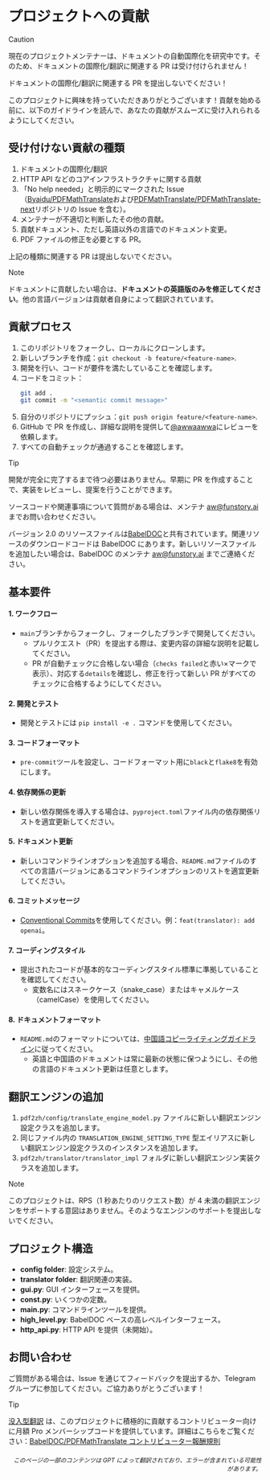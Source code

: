 # プロジェクトへの貢献

> [!CAUTION]
>
> 現在のプロジェクトメンテナーは、ドキュメントの自動国際化を研究中です。そのため、ドキュメントの国際化/翻訳に関連する PR は受け付けられません！
>
> ドキュメントの国際化/翻訳に関連する PR を提出しないでください！

このプロジェクトに興味を持っていただきありがとうございます！貢献を始める前に、以下のガイドラインを読んで、あなたの貢献がスムーズに受け入れられるようにしてください。

## 受け付けない貢献の種類

1. ドキュメントの国際化/翻訳
2. HTTP API などのコアインフラストラクチャに関する貢献
3. 「No help needed」と明示的にマークされた Issue（[Byaidu/PDFMathTranslate](Byaidu/PDFMathTranslate)および[PDFMathTranslate/PDFMathTranslate-next](PDFMathTranslate/PDFMathTranslate-next)リポジトリの Issue を含む）。
4. メンテナーが不適切と判断したその他の貢献。
5. 貢献ドキュメント、ただし英語以外の言語でのドキュメント変更。
6. PDF ファイルの修正を必要とする PR。

上記の種類に関連する PR は提出しないでください。

> [!NOTE]
>
> ドキュメントに貢献したい場合は、**ドキュメントの英語版のみを修正してください**。他の言語バージョンは貢献者自身によって翻訳されています。

## 貢献プロセス

1. このリポジトリをフォークし、ローカルにクローンします。
2. 新しいブランチを作成：`git checkout -b feature/<feature-name>`.
3. 開発を行い、コードが要件を満たしていることを確認します。
4. コードをコミット：
   ```bash
   git add .
   git commit -m "<semantic commit message>"
   ```
5. 自分のリポジトリにプッシュ：`git push origin feature/<feature-name>`.
6. GitHub で PR を作成し、詳細な説明を提供して[@awwaawwa](https://github.com/awwaawwa)にレビューを依頼します。
7. すべての自動チェックが通過することを確認します。

> [!TIP]
>
> 開発が完全に完了するまで待つ必要はありません。早期に PR を作成することで、実装をレビューし、提案を行うことができます。
>
> ソースコードや関連事項について質問がある場合は、メンテナ aw@funstory.ai までお問い合わせください。
>
> バージョン 2.0 のリソースファイルは[BabelDOC](https://github.com/funstory-ai/BabelDOC)と共有されています。関連リソースのダウンロードコードは BabelDOC にあります。新しいリソースファイルを追加したい場合は、BabelDOC のメンテナ aw@funstory.ai までご連絡ください。

## 基本要件

<h4 id="sop">1. ワークフロー</h4>

- `main`ブランチからフォークし、フォークしたブランチで開発してください。
   - プルリクエスト（PR）を提出する際は、変更内容の詳細な説明を記載してください。
   - PR が自動チェックに合格しない場合（`checks failed`と赤い×マークで表示）、対応する`details`を確認し、修正を行って新しい PR がすべてのチェックに合格するようにしてください。


<h4 id="dev&test">2. 開発とテスト</h4>

- 開発とテストには `pip install -e .` コマンドを使用してください。


<h4 id="format">3. コードフォーマット</h4>

- `pre-commit`ツールを設定し、コードフォーマット用に`black`と`flake8`を有効にします。


<h4 id="requpdate">4. 依存関係の更新</h4>

- 新しい依存関係を導入する場合は、`pyproject.toml`ファイル内の依存関係リストを適宜更新してください。


<h4 id="docupdate">5. ドキュメント更新</h4>

- 新しいコマンドラインオプションを追加する場合、`README.md`ファイルのすべての言語バージョンにあるコマンドラインオプションのリストを適宜更新してください。


<h4 id="commitmsg">6. コミットメッセージ</h4>

- [Conventional Commits](https://www.conventionalcommits.org/en/v1.0.0/)を使用してください。例：`feat(translator): add openai`。


<h4 id="codestyle">7. コーディングスタイル</h4>

- 提出されたコードが基本的なコーディングスタイル標準に準拠していることを確認してください。
   - 変数名にはスネークケース（snake_case）またはキャメルケース（camelCase）を使用してください。


<h4 id="doctypo">8. ドキュメントフォーマット</h4>

- `README.md`のフォーマットについては、[中国語コピーライティングガイドライン](https://github.com/sparanoid/chinese-copywriting-guidelines)に従ってください。
   - 英語と中国語のドキュメントは常に最新の状態に保つようにし、その他の言語のドキュメント更新は任意とします。

## 翻訳エンジンの追加

1. `pdf2zh/config/translate_engine_model.py` ファイルに新しい翻訳エンジン設定クラスを追加します。
2. 同じファイル内の `TRANSLATION_ENGINE_SETTING_TYPE` 型エイリアスに新しい翻訳エンジン設定クラスのインスタンスを追加します。
3. `pdf2zh/translator/translator_impl` フォルダに新しい翻訳エンジン実装クラスを追加します。

> [!NOTE]
>
> このプロジェクトは、RPS（1 秒あたりのリクエスト数）が 4 未満の翻訳エンジンをサポートする意図はありません。そのようなエンジンのサポートを提出しないでください。

## プロジェクト構造

- **config folder**: 設定システム。
- **translator folder**: 翻訳関連の実装。
- **gui.py**: GUI インターフェースを提供。
- **const.py**: いくつかの定数。
- **main.py**: コマンドラインツールを提供。
- **high_level.py**: BabelDOC ベースの高レベルインターフェース。
- **http_api.py**: HTTP API を提供（未開始）。

## お問い合わせ

ご質問がある場合は、Issue を通じてフィードバックを提出するか、Telegram グループに参加してください。ご協力ありがとうございます！

> [!TIP]
>
> [没入型翻訳](https://immersivetranslate.com) は、このプロジェクトに積極的に貢献するコントリビューター向けに月額 Pro メンバーシップコードを提供しています。詳細はこちらをご覧ください：[BabelDOC/PDFMathTranslate コントリビューター報酬規則](https://funstory-ai.github.io/BabelDOC/CONTRIBUTOR_REWARD/)

<div align="right"> 
<h6><small>このページの一部のコンテンツは GPT によって翻訳されており、エラーが含まれている可能性があります。</small></h6>